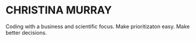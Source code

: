 # CHRISTINA MURRAY
Coding with a business and scientific focus.
Make prioritizaton easy. Make better decisions. 
